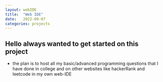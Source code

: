 ```yaml
---
layout: webIDE
title:  "Web IDE"
date:   2022-09-07
categories: projects
---
```


## Hello always wanted to get started on this project 
- the plan is to host all my basic/advanced programming questions that I have done in college and on other websites like hackerRank and leetcode in my own web-IDE

